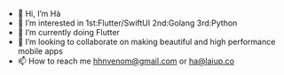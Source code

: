 - 👋 Hi, I’m Hà
- 👀 I’m interested in 1st:Flutter/SwiftUI 2nd:Golang 3rd:Python
- 🌱 I’m currently doing Flutter
- 💞️ I’m looking to collaborate on making beautiful and high performance mobile apps
- 📫 How to reach me hhnvenom@gmail.com or ha@laiup.co

<!---
hhnvenom/hhnvenom is a ✨ special ✨ repository because its `README.md` (this file) appears on your GitHub profile.
You can click the Preview link to take a look at your changes.
--->
